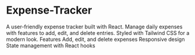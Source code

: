 # Expense-Tracker
A user-friendly expense tracker built with React. Manage daily expenses with features to add, edit, and delete entries. Styled with Tailwind CSS for a modern look.  Features Add, edit, and delete expenses Responsive design State management with React hooks

